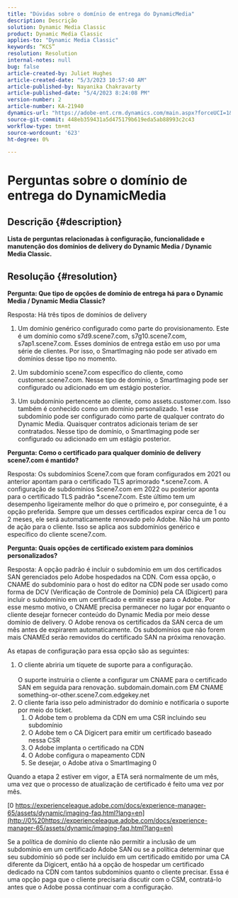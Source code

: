 ```yaml
---
title: "Dúvidas sobre o domínio de entrega do DynamicMedia"
description: Descrição
solution: Dynamic Media Classic
product: Dynamic Media Classic
applies-to: "Dynamic Media Classic"
keywords: “KCS”
resolution: Resolution
internal-notes: null
bug: false
article-created-by: Juliet Hughes
article-created-date: "5/3/2023 10:57:40 AM"
article-published-by: Nayanika Chakravarty
article-published-date: "5/4/2023 8:24:08 PM"
version-number: 2
article-number: KA-21940
dynamics-url: "https://adobe-ent.crm.dynamics.com/main.aspx?forceUCI=1&pagetype=entityrecord&etn=knowledgearticle&id=0921494c-a1e9-ed11-a7c6-6045bd006079"
source-git-commit: 448eb359431a5d475179b619eda5ab88993c2c43
workflow-type: tm+mt
source-wordcount: '623'
ht-degree: 0%

---
```


# Perguntas sobre o domínio de entrega do DynamicMedia

## Descrição {#description}


<b>Lista de perguntas relacionadas à configuração, funcionalidade e manutenção dos domínios de delivery do Dynamic Media / Dynamic Media Classic.</b>


## Resolução {#resolution}


<b>Pergunta: Que tipo de opções de domínio de entrega há para o Dynamic Media / Dynamic Media Classic?</b>

Resposta: Há três tipos de domínios de delivery

1) Um domínio genérico configurado como parte do provisionamento. Este é um domínio como s7d9.scene7.com, s7g10.scene7.com, s7ap1.scene7.com.
Esses domínios de entrega estão em uso por uma série de clientes. Por isso, o SmartImaging não pode ser ativado em domínios desse tipo no momento.

2) Um subdomínio scene7.com específico do cliente, como customer.scene7.com. Nesse tipo de domínio, o SmartImaging pode ser configurado ou adicionado em um estágio posterior.

3) Um subdomínio pertencente ao cliente, como assets.customer.com. Isso também é conhecido como um domínio personalizado. 1 esse subdomínio pode ser configurado como parte de qualquer contrato do Dynamic Media. Quaisquer contratos adicionais teriam de ser contratados. Nesse tipo de domínio, o SmartImaging pode ser configurado ou adicionado em um estágio posterior.

<b>Pergunta: Como o certificado para qualquer domínio de delivery scene7.com é mantido?</b>

Resposta: Os subdomínios Scene7.com que foram configurados em 2021 ou anterior apontam para o certificado TLS aprimorado \*.scene7.com. A configuração de subdomínios Scene7.com em 2022 ou posterior aponta para o certificado TLS padrão \*.scene7.com. Este último tem um desempenho ligeiramente melhor do que o primeiro e, por conseguinte, é a opção preferida. Sempre que um desses certificados expirar cerca de 1 ou 2 meses, ele será automaticamente renovado pelo Adobe. Não há um ponto de ação para o cliente. Isso se aplica aos subdomínios genérico e específico do cliente scene7.com.

<b>Pergunta: Quais opções de certificado existem para domínios personalizados?</b>

Resposta: A opção padrão é incluir o subdomínio em um dos certificados SAN gerenciados pelo Adobe hospedados na CDN. Com essa opção, o CNAME do subdomínio para o host do editor na CDN pode ser usado como forma de DCV (Verificação de Controle de Domínio) pela CA (Digicert) para incluir o subdomínio em um certificado e emitir esse para o Adobe. Por esse mesmo motivo, o CNAME precisa permanecer no lugar por enquanto o cliente desejar fornecer conteúdo do Dynamic Media por meio desse domínio de delivery. O Adobe renova os certificados da SAN cerca de um mês antes de expirarem automaticamente. Os subdomínios que não forem mais CNAMEd serão removidos do certificado SAN na próxima renovação.

As etapas de configuração para essa opção são as seguintes:

1. O cliente abriria um tíquete de suporte para a configuração.<br><br>    O suporte instruiria o cliente a configurar um CNAME para o certificado SAN em seguida para renovação.
subdomain.domain.com EM CNAME something-or-other.scene7.com.edgekey.net
2. O cliente faria isso pelo administrador do domínio e notificaria o suporte por meio do ticket.
   1. O Adobe tem o problema da CDN em uma CSR incluindo seu subdomínio
   2. O Adobe tem o CA Digicert para emitir um certificado baseado nessa CSR
   3. O Adobe implanta o certificado na CDN
   4. O Adobe configura o mapeamento CDN
   5. Se desejar, o Adobe ativa o SmartImaging 0


Quando a etapa 2 estiver em vigor, a ETA será normalmente de um mês, uma vez que o processo de atualização de certificado é feito uma vez por mês.

[0 https://experienceleague.adobe.com/docs/experience-manager-65/assets/dynamic/imaging-faq.html?lang=en](http://0%20https://experienceleague.adobe.com/docs/experience-manager-65/assets/dynamic/imaging-faq.html?lang=en)

Se a política de domínio do cliente não permitir a inclusão de um subdomínio em um certificado Adobe SAN ou se a política determinar que seu subdomínio só pode ser incluído em um certificado emitido por uma CA diferente da Digicert, então há a opção de hospedar um certificado dedicado na CDN com tantos subdomínios quanto o cliente precisar. Essa é uma opção paga que o cliente precisaria discutir com o CSM, contratá-lo antes que o Adobe possa continuar com a configuração.
